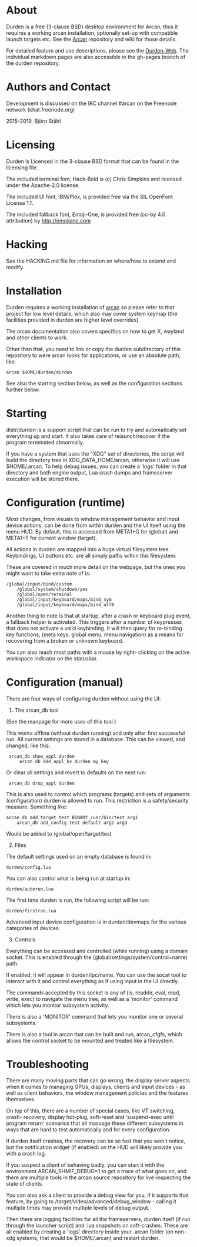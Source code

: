 About
=====
Durden is a free (3-clause BSD) desktop environment for Arcan, thus it requires
a working arcan installation, optionally set-up with compatible launch targets
etc. See the [Arcan](http://github.com/letoram/arcan) repository and wiki for
those details.

For detailed feature and use descriptions, please see the
[Durden-Web](http://durden.arcan-fe.com). The individual markdown pages are
also accessible in the gh-pages branch of the durden repository.

Authors and Contact
=====
Development is discussed on the IRC channel #arcan on the Freenode network
(chat.freenode.org)

2015-2019, Björn Ståhl

Licensing
=====
Durden is Licensed in the 3-clause BSD format that can be found in the
licensing file.

The included terminal font, Hack-Bold is (c) Chris Simpkins
and licensed under the Apache-2.0 license.

The included UI font, IBM/Plex, is provided free via the SIL OpenFont License 1.1.

The included fallback font, Emoji-One, is provided free (cc-by 4.0 attribution)
by http://emojione.com

Hacking
=====
See the HACKING.md file for information on where/how to extend and modify.

Installation
============
Durden requires a working installation of [arcan](https://github.com/letoram/arcan)
so please refer to that project for low level details, which also may cover
system keymap (the facilities provided in durden are higher level overrides).

The arcan documentation also covers specifics on how to get X, wayland and
other clients to work.

Other than that, you need to link or copy the durden subdirectory of this
repository to were arcan looks for applications, or use an absolute path,
like:

    arcan $HOME/durden/durden

See also the starting section below, as well as the configuration sections
further below.

Starting
=====
distr/durden is a support script that can be run to try and automatically
set everything up and start. It also takes care of relaunch/recover if the
program terminated abnormally.

If you have a system that uses the "XDG" set of directories, the script will
build the directory tree in XDG\_DATA\_HOME/arcan, otherwise it will use
$HOME/.arcan. To help debug issues, you can create a 'logs' folder in that
directory and both engine output, Lua crash dumps and frameserver execution
will be stored there.

Configuration (runtime)
=======================
Most changes, from visuals to window management behavior and input device
actions, can be done from within durden and the UI itself using the menu HUD.
By default, this is accessed from META1+G for (global) and META1+T for
current window (target).

All actions in durden are mapped into a huge virtual filesystem tree.
Keybindings, UI buttons etc. are all simply paths within this filesystem.

These are covered in much more detail on the webpage, but the ones you might
want to take extra note of is:

    /global/input/bind/custom
		/global/system/shutdown/yes
		/global/open/terminal
		/global/input/keyboard/maps/bind_sym
		/global/input/keyboard/maps/bind_utf8

Another thing to note is that at startup, after a crash or keyboard plug event,
a fallback helper is activated. This triggers after a number of keypresses
that does not activate a valid keybinding. It will then query for re-binding
key functions, (meta keys, global menu, menu navigation) as a means for
recovering from a broken or unknown keyboard.

You can also reach most paths with a mouse by right- clicking on the active
workspace indicator on the statusbar.

Configuration (manual)
=======================
There are four ways of configuring durden without using the UI:

1. The arcan\_db tool

(See the manpage for more uses of this tool.)

This works offline (without durden running) and only after first successful run.
All current settings are stored in a database. This can be viewed, and changed,
like this:

     arcan_db show_appl durden
		 arcan_db add_appl_kv durden my_key

Or clear all settings and revert to defaults on the next run:

     arcan_db drop_appl durden

This is also used to control which programs (targets) and sets of arguments
(configuration) durden is allowed to run. This restriction is a safety/security
measure. Something like:

    arcan_db add_target test BINARY /usr/bin/test arg1
		arcan_db add_config test default arg2 arg3

Would be added to /global/open/target/test

2. Files

The default settings used on an empty database is found in:

    durden/config.lua

You can also control what is being run at startup in:

    durden/autorun.lua

The first time durden is run, the following script will be run:

    durden/firstrun.lua

Advanced input device configuration is in durden/devmaps for the various
categories of devices.

3. Controls

Everything can be accessed and controlled (while running) using a domain socket.
This is enabled through the (global/settings/system/control=name) path.

If enabled, it will appear in durden/ipc/name. You can use the socat tool to
interact with it and control everything as if using input in the UI directly.

The commands accepted by this socket is any of (ls, readdir, eval, read, write, exec)
to navigate the menu tree, as well as a 'monitor' command which lets you monitor
subsystem activity.

There is also a 'MONITOR' command that lets you monitor one or several subsystems.

There is also a tool in arcan that can be built and run, arcan\_cfgfs, which
allows the control socket to be mounted and treated like a filesystem.

Troubleshooting
====
There are many moving parts that can go wrong, the display server aspects when
it comes to managing GPUs, displays, clients and input devices - as well as
client behaviors, the window management policies and the features themselves.

On top of this, there are a number of special cases, like VT switching, crash-
recovery, display hot-plug, soft-reset and 'suspend-exec until program return'
scenarios that all massage these different subsystems in ways that are hard to
test automatically and for every configuration.

If durden itself crashes, the recovery can be so fast that you won't notice,
but the notification widget (if enabled) on the HUD will likely provide you
with a crash log.

If you suspect a client of behaving badly, you can start it with the environment
ARCAN\_SHMIF\_DEBUG=1 to get a trace of what goes on, and there are multiple
tools in the arcan source repository for live-inspecting the state of clients.

You can also ask a client to provide a debug view for you, if it supports that
feature, by going to /target/video/advanced/debug\_window - calling it multiple
times may provide multiple levels of debug output.

Then there are logging facilities for all the frameservers, durden itself (if
run through the launcher script) and .lua snapshots on soft-crashes. These are
all enabled by creating a 'logs' directory inside your .arcan folder (on non-xdg
systems, that would be $HOME/.arcan) and restart durden.
